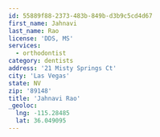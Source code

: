 ```yaml
---
id: 55889f88-2373-483b-849b-d3b9c5cd4d67
first_name: Jahnavi
last_name: Rao
license: 'DDS, MS'
services:
  - orthodontist
category: dentists
address: '21 Misty Springs Ct'
city: 'Las Vegas'
state: NV
zip: '89148'
title: 'Jahnavi Rao'
_geoloc:
  lng: -115.28485
  lat: 36.049095
---
```

